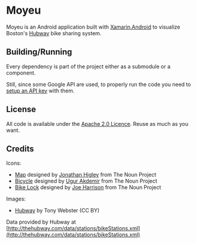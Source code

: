 # Moyeu

Moyeu is an Android application built with [Xamarin.Android](http://xamarin.com/monoforandroid) to visualize Boston's [Hubway](http://thehubway.com/) bike sharing system.

## Building/Running

Every dependency is part of the project either as a submodule or a component.

Still, since some Google API are used, to properly run the code you need to [setup an API key](https://developers.google.com/maps/documentation/android/start#the_google_maps_api_key) with them.

## License

All code is available under the [Apache 2.0 Licence](http://www.apache.org/licenses/LICENSE-2.0.html). Reuse as much as you want.

## Credits

Icons:

- <a href="http://thenounproject.com/noun/map/#icon-No5260" target="_blank">Map</a> designed by <a href="http://thenounproject.com/jonathan" target="_blank">Jonathan Higley</a> from The Noun Project
- <a href="http://thenounproject.com/noun/bicycle/#icon-No3535" target="_blank">Bicycle</a> designed by <a href="http://thenounproject.com/ugur.akdemir" target="_blank">Ugur Akdemir</a> from The Noun Project
- <a href="http://thenounproject.com/noun/bike-lock/#icon-No15865" target="_blank">Bike Lock</a> designed by <a href="http://thenounproject.com/joe_harrison" target="_blank">Joe Harrison</a> from The Noun Project

Images:

- <a href="https://flic.kr/p/q386Lu" target="_blank">Hubway</a> by Tony Webster (CC BY)

Data provided by Hubway at [http://thehubway.com/data/stations/bikeStations.xml](http://thehubway.com/data/stations/bikeStations.xml)
